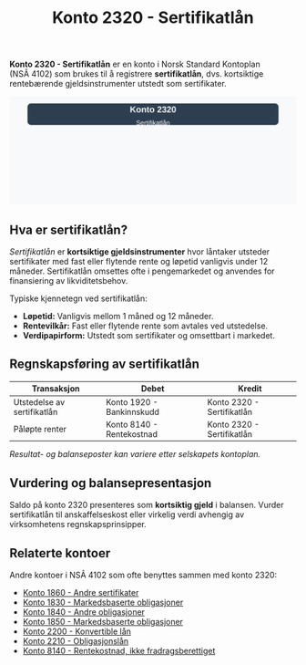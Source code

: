 ﻿---
title: "Konto 2320 - Sertifikatlån"
seoTitle: "2320-sertifikatlan"
meta_description: '**Konto 2320 - Sertifikatlån** er en konto i Norsk Standard Kontoplan (NSÂ 4102) som brukes til å registrere **sertifikatlån**, dvs. kortsiktige rentebærend...'
slug: 2320-sertifikatlan
type: blog
layout: pages/single
---

**Konto 2320 - Sertifikatlån** er en konto i Norsk Standard Kontoplan (NSÂ 4102) som brukes til å registrere **sertifikatlån**, dvs. kortsiktige rentebærende gjeldsinstrumenter utstedt som sertifikater.

![Illustrasjon av konto 2320 Sertifikatlån](2320-sertifikatlan-image.svg)

## Hva er sertifikatlån?

*Sertifikatlån* er **kortsiktige gjeldsinstrumenter** hvor låntaker utsteder sertifikater med fast eller flytende rente og løpetid vanligvis under 12 måneder. Sertifikatlån omsettes ofte i pengemarkedet og anvendes for finansiering av likviditetsbehov.

Typiske kjennetegn ved sertifikatlån:

* **Løpetid:** Vanligvis mellom 1 måned og 12 måneder.
* **Rentevilkår:** Fast eller flytende rente som avtales ved utstedelse.
* **Verdipapirform:** Utstedt som sertifikater og omsettbart i markedet.

## Regnskapsføring av sertifikatlån

| Transaksjon                        | Debet                        | Kredit                          |
|------------------------------------|------------------------------|---------------------------------|
| Utstedelse av sertifikatlån        | Konto 1920 - Bankinnskudd    | Konto 2320 - Sertifikatlån      |
| Påløpte renter                     | Konto 8140 - Rentekostnad    | Konto 2320 - Sertifikatlån      |

_*Resultat- og balanseposter kan variere etter selskapets kontoplan.*_

## Vurdering og balansepresentasjon

Saldo på konto 2320 presenteres som **kortsiktig gjeld** i balansen. Vurder sertifikatlån til anskaffelseskost eller virkelig verdi avhengig av virksomhetens regnskapsprinsipper.

## Relaterte kontoer

Andre kontoer i NSÂ 4102 som ofte benyttes sammen med konto 2320:

* [Konto 1860 - Andre sertifikater](/blogs/kontoplan/1860-andre-sertifikater "Konto 1860 - Andre sertifikater i Norsk Standard Kontoplan")
* [Konto 1830 - Markedsbaserte obligasjoner](/blogs/kontoplan/1830-markedsbaserte-obligasjoner "Konto 1830 - Markedsbaserte obligasjoner i Norsk Standard Kontoplan")
* [Konto 1840 - Andre obligasjoner](/blogs/kontoplan/1840-andre-obligasjoner "Konto 1840 - Andre obligasjoner i Norsk Standard Kontoplan")
* [Konto 1850 - Markedsbaserte obligasjoner](/blogs/kontoplan/1850-markedsbaserte-obligasjoner "Konto 1850 - Markedsbaserte obligasjoner i Norsk Standard Kontoplan")
* [Konto 2200 - Konvertible lån](/blogs/kontoplan/2200-konvertible-lan "Konto 2200 - Konvertible lån i Norsk Standard Kontoplan")
* [Konto 2210 - Obligasjonslån](/blogs/kontoplan/2210-obligasjonslan "Konto 2210 - Obligasjonslån i Norsk Standard Kontoplan")
* [Konto 8140 - Rentekostnad, ikke fradragsberettiget](/blogs/kontoplan/8140-rentekostnad-ikke-fradragsberettiget "Konto 8140 - Rentekostnad, ikke fradragsberettiget i Norsk Standard Kontoplan")






